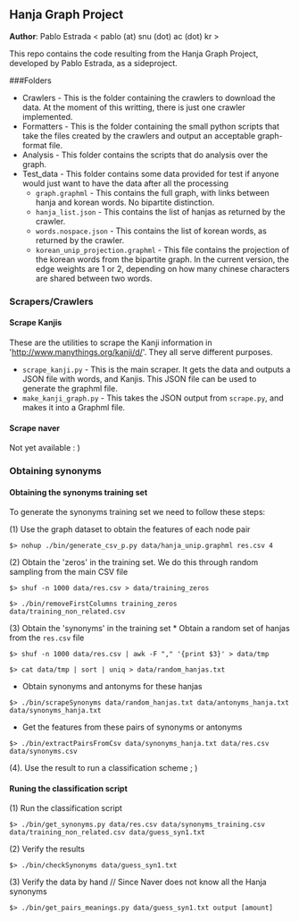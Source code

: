 ## Hanja Graph Project

**Author**: Pablo Estrada \< pablo (at) snu (dot) ac (dot) kr \>

This repo contains the code resulting from the Hanja Graph Project, developed
by Pablo Estrada, as a sideproject.

###Folders
* Crawlers - This is the folder containing the crawlers to download the data.
At the moment of this writting, there is just one crawler implemented.
* Formatters - This is the folder containing the small python scripts that take
the files created by the crawlers and output an acceptable graph-format file.
* Analysis - This folder contains the scripts that do analysis over the graph.
* Test_data - This folder contains some data provided for test if anyone would
just want to have the data after all the processing
    * ```graph.graphml``` - This contains the full graph, with links between hanja
    and korean words. No bipartite distinction.
    * ```hanja_list.json``` - This contains the list of hanjas as returned by the
    crawler.
    * ```words.nospace.json``` - This contains the list of korean words, as
    returned by the crawler.
    * ```korean_unip_projection.graphml``` - This file contains the projection of
    the korean words from the bipartite graph. In the current version, the edge
    weights are 1 or 2, depending on how many chinese characters are shared
    between two words.

### Scrapers/Crawlers
#### Scrape Kanjis
These are the utilities to scrape the Kanji information in
'http://www.manythings.org/kanji/d/'. They all serve different purposes.

* `scrape_kanji.py` - This is the main scraper. It gets the data and outputs a JSON file with
  words, and Kanjis. This JSON file can be used to generate the graphml file.
* `make_kanji_graph.py` - This takes the JSON output from `scrape.py`, and makes it into a Graphml
file.

#### Scrape naver
Not yet available : )

### Obtaining synonyms
#### Obtaining the synonyms training set
To generate the synonyms training set we need to follow these steps:

(1) Use the graph dataset to obtain the features of each node pair

`$> nohup ./bin/generate_csv_p.py data/hanja_unip.graphml res.csv 4`

(2) Obtain the 'zeros' in the training set. We do this through random sampling from the main CSV file

`$> shuf -n 1000 data/res.csv > data/training_zeros`

`$> ./bin/removeFirstColumns training_zeros data/training_non_related.csv`

(3) Obtain the 'synonyms' in the training set
    * Obtain a random set of hanjas from the `res.csv` file

`$> shuf -n 1000 data/res.csv | awk -F "," '{print $3}' > data/tmp`

`$> cat data/tmp | sort | uniq > data/random_hanjas.txt`

* Obtain synonyms and antonyms for these hanjas

`$> ./bin/scrapeSynonyms data/random_hanjas.txt data/antonyms_hanja.txt data/synonyms_hanja.txt`

* Get the features from these pairs of synonyms or antonyms

`$> ./bin/extractPairsFromCsv data/synonyms_hanja.txt data/res.csv data/synonyms.csv`

(4). Use the result to run a classification scheme ; )

#### Runing the classification script

(1) Run the classification script

`$> ./bin/get_synonyms.py data/res.csv data/synonyms_training.csv data/training_non_related.csv data/guess_syn1.txt`

(2) Verify the results

`$> ./bin/checkSynonyms data/guess_syn1.txt`

(3) Verify the data by hand // Since Naver does not know all the Hanja synonyms

`$> ./bin/get_pairs_meanings.py data/guess_syn1.txt output [amount]`
